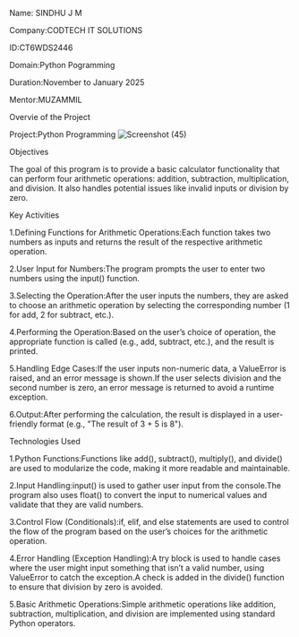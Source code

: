 Name: SINDHU J M 

Company:CODTECH IT SOLUTIONS

ID:CT6WDS2446

Domain:Python Pogramming

Duration:November to January 2025

Mentor:MUZAMMIL

Overvie of the Project

Project:Python Programming
![Screenshot (45)](https://github.com/user-attachments/assets/87333bdf-8692-46a7-8ea4-a83b3223f19e)

Objectives

The goal of this program is to provide a basic calculator functionality that can perform four arithmetic operations: addition, subtraction, multiplication, and division. It also handles potential issues like invalid inputs or division by zero.

Key Activities

  1.Defining Functions for Arithmetic Operations:Each function takes two numbers as inputs and returns the result of the respective arithmetic operation.

  
  2.User Input for Numbers:The program prompts the user to enter two numbers using the input() function.

  
  3.Selecting the Operation:After the user inputs the numbers, they are asked to choose an arithmetic operation by selecting the corresponding number (1 for add, 2 for subtract, etc.).

  
  4.Performing the Operation:Based on the user’s choice of operation, the appropriate function is called (e.g., add, subtract, etc.), and the result is printed.

  
  5.Handling Edge Cases:If the user inputs non-numeric data, a ValueError is raised, and an error message is shown.If the user selects division and the second number is zero, an error 
    message is returned to avoid a runtime exception.

    
  6.Output:After performing the calculation, the result is displayed in a user-friendly format (e.g., "The result of 3 + 5 is 8").

Technologies Used

  1.Python Functions:Functions like add(), subtract(), multiply(), and divide() are used to modularize the code, making it more readable and maintainable.

  
  2.Input Handling:input() is used to gather user input from the console.The program also uses float() to convert the input to numerical values and validate that they are valid numbers.

  
  3.Control Flow (Conditionals):if, elif, and else statements are used to control the flow of the program based on the user’s choices for the arithmetic operation.

  
  4.Error Handling (Exception Handling):A try block is used to handle cases where the user might input something that isn’t a valid number, using ValueError to catch the exception.A 
    check is added in the divide() function to ensure that division by zero is avoided.

    
  5.Basic Arithmetic Operations:Simple arithmetic operations like addition, subtraction, multiplication, and division are implemented using standard Python operators.

